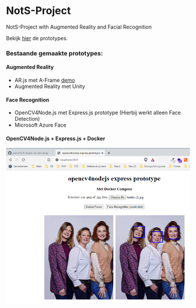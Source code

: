 # NotS-Project
NotS-Project with Augmented Reality and Facial Recognition

Bekijk [hier](https://aaron5670.github.io/NotS-Project/) de prototypes.

### Bestaande gemaakte prototypes:

#### Augmented Reality
- AR.js met A-Frame [demo](https://aaron5670.github.io/NotS-Project/prototype-1.html)
- Augmented Reality met Unity

#### Face Recognition
- OpenCV4Node.js met Express.js prototype (Hierbij werkt alleen Face Detection)
- Microsoft Azure Face

#### OpenCV4Node.js + Express.js + Docker
![Screenshot](https://raw.githubusercontent.com/aaron5670/NotS-Project/main/docs/opencv4nodejs.png?token=AED6OKLTHRDOTX5CYWYV7DLAP3LMY)
